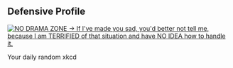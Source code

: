 ## Defensive Profile
[![NO DRAMA ZONE -> If I've made you sad, you'd better not tell me, because I am TERRIFIED of that situation and have NO IDEA how to handle it.](https://imgs.xkcd.com/comics/defensive_profile.png)](https://xkcd.com/1911/ "NO DRAMA ZONE -> If I've made you sad, you'd better not tell me, because I am TERRIFIED of that situation and have NO IDEA how to handle it.")

Your daily random xkcd
